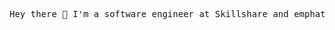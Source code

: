<html>
  <body>
    <div>
      <pre>
Hey there 👋 I'm a software engineer at Skillshare and emphatic technologist 👨‍
      </pre>
    </div>
  </body>
</html>

